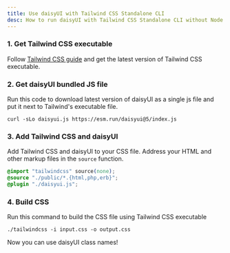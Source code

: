 ```yaml
---
title: Use daisyUI with Tailwind CSS Standalone CLI
desc: How to run daisyUI with Tailwind CSS Standalone CLI without Node.js
---
```


### 1. Get Tailwind CSS executable

Follow [Tailwind CSS guide](https://tailwindcss.com/blog/standalone-cli) and get the latest version of Tailwind CSS executable.

### 2. Get daisyUI bundled JS file

Run this code to download latest version of daisyUI as a single js file and put it next to Tailwind's executable file.

```sh:Terminal
curl -sLo daisyui.js https://esm.run/daisyui@5/index.js
```

### 3. Add Tailwind CSS and daisyUI

Add Tailwind CSS and daisyUI to your CSS file.
Address your HTML and other markup files in the `source` function.

```postcss:input.css
@import "tailwindcss" source(none);
@source "./public/*.{html,php,erb}";
@plugin "./daisyui.js";
```

### 4. Build CSS

Run this command to build the CSS file using Tailwind CSS executable

```sh:Terminal
./tailwindcss -i input.css -o output.css
```

Now you can use daisyUI class names!
